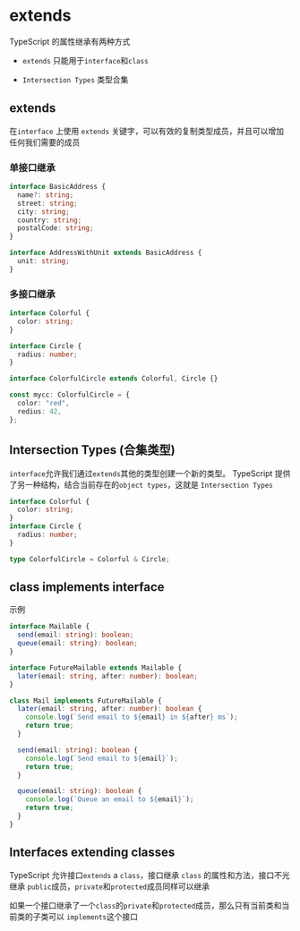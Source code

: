 # extends

TypeScript 的属性继承有两种方式

- `extends` 只能用于`interface`和`class`

- `Intersection Types` 类型合集

## extends

在`interface` 上使用 `extends` 关键字，可以有效的复制类型成员，并且可以增加任何我们需要的成员

### 单接口继承

```typescript
interface BasicAddress {
  name?: string;
  street: string;
  city: string;
  country: string;
  postalCode: string;
}

interface AddressWithUnit extends BasicAddress {
  unit: string;
}
```

### 多接口继承

```typescript
interface Colorful {
  color: string;
}

interface Circle {
  radius: number;
}

interface ColorfulCircle extends Colorful, Circle {}

const mycc: ColorfulCircle = {
  color: "red",
  redius: 42,
};
```

## Intersection Types (合集类型)

`interface`允许我们通过`extends`其他的类型创建一个新的类型。
TypeScript 提供了另一种结构，结合当前存在的`object types`，这就是 `Intersection Types`

```typescript
interface Colorful {
  color: string;
}
interface Circle {
  radius: number;
}

type ColorfulCircle = Colorful & Circle;
```

## class implements interface

示例

```typescript
interface Mailable {
  send(email: string): boolean;
  queue(email: string): boolean;
}

interface FutureMailable extends Mailable {
  later(email: string, after: number): boolean;
}

class Mail implements FutureMailable {
  later(email: string, after: number): boolean {
    console.log(`Send email to ${email} in ${after} ms`);
    return true;
  }

  send(email: string): boolean {
    console.log(`Send email to ${email}`);
    return true;
  }

  queue(email: string): boolean {
    console.log(`Queue an email to ${email}`);
    return true;
  }
}
```

## Interfaces extending classes

TypeScript 允许接口`extends` a `class`，接口继承 `class` 的属性和方法，接口不光继承
`public`成员，`private`和`protected`成员同样可以继承

如果一个接口继承了一个`class`的`private`和`protected`成员，那么只有当前类和当前类的子类可以
`implements`这个接口
